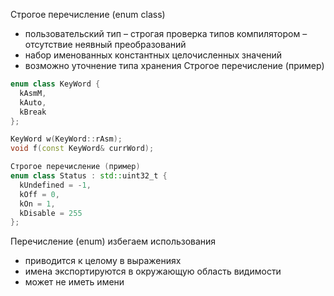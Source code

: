 Строгое перечисление (enum class) 
- пользовательский тип – строгая проверка типов компилятором – отсутствие неявный преобразований
- набор именованных константных целочисленных значений 
- возможно уточнение типа хранения 
Строгое перечисление (пример)
```cpp
enum class KeyWord {
  kAsmM, 
  kAuto, 
  kBreak
}; 

KeyWord w(KeyWord::rAsm); 
void f(const KeyWord& currWord); 
```

```cpp
Строгое перечисление (пример) 
enum class Status : std::uint32_t { 
  kUndefined = -1, 
  kOff = 0, 
  kOn = 1, 
  kDisable = 255 
};
```

Перечисление (enum) избегаем использования 
- приводится к целому в выражениях 
- имена экспортируются в окружающую область видимости 
- может не иметь имени